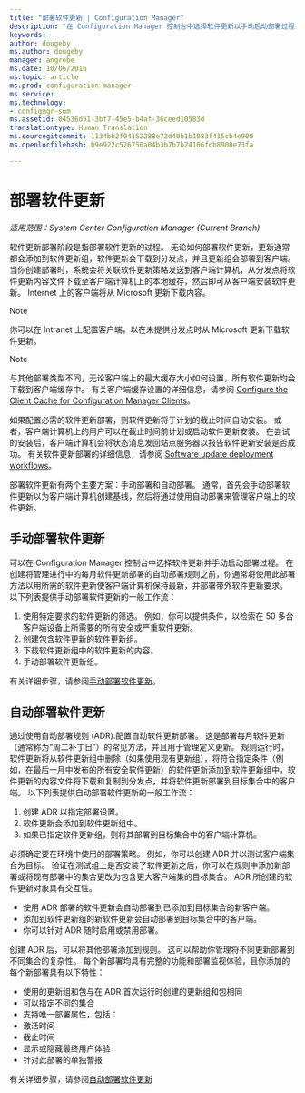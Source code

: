 ```yaml
---
title: "部署软件更新 | Configuration Manager"
description: "在 Configuration Manager 控制台中选择软件更新以手动启动部署过程或自动部署更新。"
keywords: 
author: dougeby
ms.author: dougeby
manager: angrobe
ms.date: 10/06/2016
ms.topic: article
ms.prod: configuration-manager
ms.service: 
ms.technology:
- configmgr-sum
ms.assetid: 04536d51-3bf7-45e5-b4af-36ceed10583d
translationtype: Human Translation
ms.sourcegitcommit: 1134bb2f04152288e72d40b1b1083f415cb4e900
ms.openlocfilehash: b9e922c526750a04b3b7b7b24106fcb8900e73fa

---
```


#  <a name="a-namebkmksumdeploya-deploy-software-updates"></a><a name="BKMK_SUMDeploy"></a> 部署软件更新  

*适用范围：System Center Configuration Manager (Current Branch)*

软件更新部署阶段是指部署软件更新的过程。 无论如何部署软件更新，更新通常都会添加到软件更新组，软件更新会下载到分发点，并且更新组会部署到客户端。 当你创建部署时，系统会将关联软件更新策略发送到客户端计算机，从分发点将软件更新内容文件下载至客户端计算机上的本地缓存，然后即可从客户端安装软件更新。 Internet 上的客户端将从 Microsoft 更新下载内容。  

> [!NOTE]  
>  你可以在 Intranet 上配置客户端，以在未提供分发点时从 Microsoft 更新下载软件更新。  

> [!NOTE]  
>  与其他部署类型不同，无论客户端上的最大缓存大小如何设置，所有软件更新均会下载到客户端缓存中。 有关客户端缓存设置的详细信息，请参阅 [Configure the Client Cache for Configuration Manager Clients](../../core/clients/manage/manage-clients.md#BKMK_ClientCache)。  

如果配置必需的软件更新部署，则软件更新将于计划的截止时间自动安装。 或者，客户端计算机上的用户可以在截止时间前计划或启动软件更新安装。 在尝试的安装后，客户端计算机会将状态消息发回站点服务器以报告软件更新安装是否成功。 有关软件更新部署的详细信息，请参阅 [Software update deployment workflows](../understand/software-updates-introduction.md#BKMK_DeploymentWorkflows)。  

部署软件更新有两个主要方案：手动部署和自动部署。 通常，首先会手动部署软件更新以为客户端计算机创建基线，然后将通过使用自动部署来管理客户端上的软件更新。  

## <a name="a-namebkmkmanualdeploymenta-manually-deploy-software-updates"></a><a name="BKMK_ManualDeployment"></a>手动部署软件更新
可以在 Configuration Manager 控制台中选择软件更新并手动启动部署过程。 在创建将管理进行中的每月软件更新部署的自动部署规则之前，你通常将使用此部署方法以用所需的软件更新使客户端计算机保持最新，并部署带外软件更新要求。 以下列表提供手动部署软件更新的一般工作流：  

1. 使用特定要求的软件更新的筛选。 例如，你可以提供条件，以检索在 50 多台客户端设备上所需要的所有安全或严重软件更新。  
2. 创建包含软件更新的软件更新组。  
3. 下载软件更新组中的软件更新的内容。  
4. 手动部署软件更新组。

有关详细步骤，请参阅[手动部署软件更新](manually-deploy-software-updates.md)。

## <a name="automatically-deploy-software-updates"></a>自动部署软件更新
通过使用自动部署规则 (ADR).配置自动软件更新部署。 这是部署每月软件更新（通常称为“周二补丁日”）的常见方法，并且用于管理定义更新。 规则运行时，软件更新将从软件更新组中删除（如果使用现有更新组），将符合指定条件（例如，在最后一月中发布的所有安全软件更新）的软件更新添加到软件更新组中，软件更新的内容文件将下载和复制到分发点，并将软件更新部署到目标集合中的客户端。 以下列表提供自动部署软件更新的一般工作流：  

1.  创建 ADR 以指定部署设置。
2.  软件更新会添加到软件更新组中。  
3.  如果已指定软件更新组，则将其部署到目标集合中的客户端计算机。  

必须确定要在环境中使用的部署策略。 例如，你可以创建 ADR 并以测试客户端集合为目标。 验证在测试组上是否安装了软件更新之后，你可以在规则中添加新部署或将现有部署中的集合更改为包含更大客户端集的目标集合。 ADR 所创建的软件更新对象具有交互性。  

-   使用 ADR 部署的软件更新会自动部署到已添加到目标集合的新客户端。  
-   添加到软件更新组的新软件更新会自动部署到目标集合中的客户端。  
-   你可以针对 ADR 随时启用或禁用部署。  

创建 ADR 后，可以将其他部署添加到规则。 这可以帮助你管理将不同更新部署到不同集合的复杂性。 每个新部署均具有完整的功能和部署监视体验，且你添加的每个新部署具有以下特性：  

-   使用的更新组和包与在 ADR 首次运行时创建的更新组和包相同  
-   可以指定不同的集合  
-   支持唯一部署属性，包括：  
   -   激活时间  
   -   截止时间  
   -   显示或隐藏最终用户体验  
   -   针对此部署的单独警报  

有关详细步骤，请参阅[自动部署软件更新](automatically-deploy-software-updates.md)

<!-- ###  <a name="BKMK_ClientCache"></a> Client cache setting  
The Configuration Manager client downloads the content for required software updates to the local client cache soon after it receives the deployment. However, the client waits to download the content until after the **Software available time** setting for the deployment. The client does not download software updates in optional deployments (deployments that do not have a scheduled installation deadline) until the user manually starts the installation. When the configured deadline passes, the software updates client agent performs a scan to verify that the software update is still required, then the software updates client agent checks the local cache on the client computer to verify that the software update source file is still available, and then installs the software update. If the content was deleted from the client cache to make room for another deployment, the client downloads the software updates to the cache. Software updates are always downloaded to the client cache regardless of the configured maximum client cache size. For other deployments, such as applications or packages, the client only downloads content that is within the maximum cache size that you configure for the client. Cached content is not automatically deleted, but it remains in the cache for at least one day after the client used that content.  -->


 <!-- For more information about the deployment process, see [Software update deployment process](../../sum/understand/software-updates-introduction.md#BKMK_DeploymentProcess).  -->



<!--HONumber=Nov16_HO1-->


